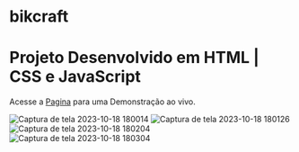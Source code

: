 # bikcraft
# Projeto Desenvolvido em HTML | CSS e JavaScript
Acesse a [Pagina](https://alexsanderssilva.github.io/bikcraft/) para uma Demonstração ao vivo.

![Captura de tela 2023-10-18 180014](https://github.com/ALEXSANDERSSILVA/bikcraft/assets/124836850/6041bb99-995e-4c9c-89fe-83e6f08eca67)
![Captura de tela 2023-10-18 180126](https://github.com/ALEXSANDERSSILVA/bikcraft/assets/124836850/0f4d2cc9-3927-40ed-bf81-2204c348c7af)
![Captura de tela 2023-10-18 180204](https://github.com/ALEXSANDERSSILVA/bikcraft/assets/124836850/cb57b942-733d-4d60-a4de-0dca7d2a2474)
![Captura de tela 2023-10-18 180304](https://github.com/ALEXSANDERSSILVA/bikcraft/assets/124836850/47640106-1263-4a5d-8970-1d7c7fe7175e)





